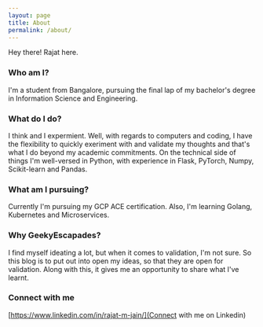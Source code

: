 ```yaml
---
layout: page
title: About
permalink: /about/
---
```


Hey there! Rajat here.

### Who am I?
I'm a student from Bangalore, pursuing the final lap of my bachelor's degree in Information Science and Engineering.

### What do I do?
I think and I expermient.
Well, with regards to computers and coding, I have the flexibility to quickly exeriment with and validate my thoughts and that's what I do beyond my academic commitments.
On the technical side of things I'm well-versed in Python, with experience in Flask, PyTorch, Numpy, Scikit-learn and Pandas.

### What am I pursuing?
Currently I'm pursuing my GCP ACE certification. Also, I'm learning Golang, Kubernetes and Microservices. 

### Why GeekyEscapades?
I find myself ideating a lot, but when it comes to validation, I'm not sure. So this blog is to put out into open my ideas, so that they are open for validation. Along with this, it gives me an opportunity to share what I've learnt.

### Connect with me
[https://www.linkedin.com/in/rajat-m-jain/](Connect with me on Linkedin)

